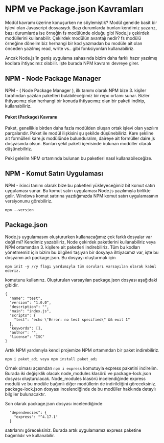 NPM ve Package.json Kavramları
======

Modül kavramı üzerine konuşurken ne söylemiştik? Modül genelde basit bir işlevi olan Javascript dosyasıydı. Bazı durumlarda bunları kendimiz yazarız, 
bazı durumlarda ise örneğin fs modülünde olduğu gibi Node.js çekirdek modüllerini kullanabilir. Çekirdek modülün avantajı nedir? fs modülü örneğine
dönelim biz herhangi bir kod yazmadan bu modüle ait olan önceden yazılmış read, write vs.. gibi fonksiyonları kullanabiliriz.


Ancak Node.js'in geniş uygulama sahasında bizim daha farklı hazır yazılmış kodlara ihtiyacımız olabilir. İşte burada NPM kavramı devreye girer.

## NPM - Node Package Manager
NPM - ( Node Package Manager ), ilk tanımı olarak NPM bize 3. kişiler tarafından yazılan paketleri bulabileceğimiz bir repo ortamı sunar. Bizler
ihtiyacımız olan herhangi bir konuda ihtiyacımız olan bir paketi indirip, kullanabiliriz.

#### Paket (Package) Kavramı
Paket, genellikle birden daha fazla modülden oluşan ortak işlevi olan yazılım parçalarıdır. Paket ile modül ilişkisini şu şekilde düşünebiliriz.
Kare şekline ait formülleri kare.js modülünde bulunduralım, daireye ait formüller daire.js dosyasında olsun. Bunları şekil paketi içerisinde
bulunan modüller olarak düşünebiliriz.


Peki gelelim NPM ortamında bulunan bu paketleri nasıl kullanabileceğize.

## NPM - Komut Satırı Uygulaması
NPM - ikinci tanımı olarak bize bu paketleri yükleyeceğimiz bit komut satırı uygulaması sunar. Bu komut satırı uygulaması Node.js yazılımıyla
birlikte gelir. Windows komut satırına yazdığımızda NPM komut satırı uygulamasının versiyonunu görebiliriz.
```
npm --version
```
## Package.json
Node.js uygulamasını oluştururken kullanacağımız çok farklı dosyalar var değil mi? Kendimiz yazabiliriz, Node çekirdek paketlerini 
kullanabiliriz veya NPM ortamından 3. kişilere ait paketleri indirebiliriz. Tüm bu kodları yönetmemiz için bizim bu bilgileri taşıyan bir
dosyaya ihtiyacımız var, işte bu dosyanın adı package.json. Bu dosyayı oluşturmak için 
```
npm init -y //y flagı yardımıyla tüm soruları varsayılan olarak kabul ederiz.
```
komutunu kullanırız. Oluşturulan varsayılan package.json dosyası aşağıdaki gibidir.

```
{
  "name": "test",
  "version": "1.0.0",
  "description": "",
  "main": "index.js",
  "scripts": {
    "test": "echo \"Error: no test specified\" && exit 1"
  },
  "keywords": [],
  "author": "",
  "license": "ISC"
}
```

Artık NPM yardımıyla kendi projemize NPM ortamından bir paket indirebiliriz. 

```
npm i paket_adı veya npm install paket_adı
```

Örnek olması açısından `npm i express` komutuyla express paketini indirelim. Burada iki değişiklik olacak node_modules klasörü ve package-lock.json 
dosyası oluşturulacak. Node_modules klasörü incelendiğinde express modulü ve bu modüle bağımlı diğer modüllerin de indirildiğini göreceksiniz. 
package-lock.json dosyası incelendiğinde de bu modüller hakkında detaylı bilgiler bulunacaktır.


Son olarak package.json dosyası incelendiğinde 
```
  "dependencies": {
    "express": "^4.17.1"
  }
```
satırlarını göreceksiniz. Burada artık uygulamamız express paketine bağımlıdır ve kullanabilir.
